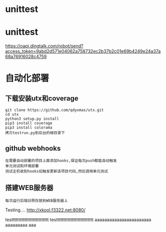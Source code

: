 # unittest
# unittest
https://oapi.dingtalk.com/robot/send?access_token=9abd2d571e04062a758732ec2b37b2c01e69b4249e24a37a68a76916028c4759
# 自动化部署 #

## 	下载安装utx和coverage ##
	git clone https://github.com/qdyxmas/utx.git
	cd utx
	python3 setup.py install
	pip3 install coverage
	pip3 install colorama
	拷贝testrun.py到后台的根目录下
## github webhooks ##
	在需要自动部署的项目上面添加hooks,保证每次push都能自动触发
	单元测试和环境部署
	测试主机收到hooks后触发更新该项目代码,然后调用单元测试
## 搭建WEB服务器 ##
	每次运行后端日照存放到WEB服务器上
	
	
Testing....
http://xkool.f3322.net:8080/

testttttttttttttttttttttttttt
testttttttttttttttttttttttttt
aaaaaaaaaaaaaaaaaaaaaaa
aaaaaaaaa
aaa
